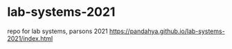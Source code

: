 # lab-systems-2021
repo for lab systems, parsons 2021
https://pandahya.github.io/lab-systems-2021/index.html

